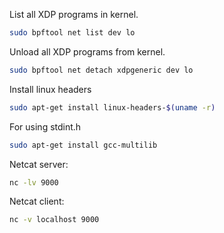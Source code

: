 List all XDP programs in kernel.
```bash
sudo bpftool net list dev lo
```

Unload all XDP programs from kernel.
```bash
sudo bpftool net detach xdpgeneric dev lo
```

Install linux headers
```bash
sudo apt-get install linux-headers-$(uname -r)
```

For using stdint.h
```bash
sudo apt-get install gcc-multilib
```

Netcat server:
```bash
nc -lv 9000
```

Netcat client:
```bash
nc -v localhost 9000
```
